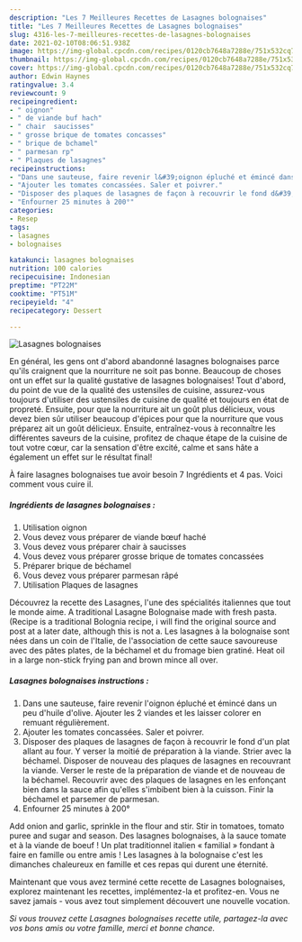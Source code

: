```yaml
---
description: "Les 7 Meilleures Recettes de Lasagnes bolognaises"
title: "Les 7 Meilleures Recettes de Lasagnes bolognaises"
slug: 4316-les-7-meilleures-recettes-de-lasagnes-bolognaises
date: 2021-02-10T08:06:51.938Z
image: https://img-global.cpcdn.com/recipes/0120cb7648a7288e/751x532cq70/lasagnes-bolognaises-photo-principale-de-la-recette.jpg
thumbnail: https://img-global.cpcdn.com/recipes/0120cb7648a7288e/751x532cq70/lasagnes-bolognaises-photo-principale-de-la-recette.jpg
cover: https://img-global.cpcdn.com/recipes/0120cb7648a7288e/751x532cq70/lasagnes-bolognaises-photo-principale-de-la-recette.jpg
author: Edwin Haynes
ratingvalue: 3.4
reviewcount: 9
recipeingredient:
- " oignon"
- " de viande buf hach"
- " chair  saucisses"
- " grosse brique de tomates concasses"
- " brique de bchamel"
- " parmesan rp"
- " Plaques de lasagnes"
recipeinstructions:
- "Dans une sauteuse, faire revenir l&#39;oignon épluché et émincé dans un peu d&#39;huile d&#39;olive. Ajouter les 2 viandes et les laisser colorer en remuant régulièrement."
- "Ajouter les tomates concassées. Saler et poivrer."
- "Disposer des plaques de lasagnes de façon à recouvrir le fond d&#39;un plat allant au four. Y verser la moitié de préparation à la viande. Strier avec la béchamel. Disposer de nouveau des plaques de lasagnes en recouvrant la viande. Verser le reste de la préparation de viande et de nouveau de la béchamel. Recouvrir avec des plaques de lasagnes en les enfonçant bien dans la sauce afin qu&#39;elles s&#39;imbibent bien à la cuisson. Finir la béchamel et parsemer de parmesan."
- "Enfourner 25 minutes à 200°"
categories:
- Resep
tags:
- lasagnes
- bolognaises

katakunci: lasagnes bolognaises 
nutrition: 100 calories
recipecuisine: Indonesian
preptime: "PT22M"
cooktime: "PT51M"
recipeyield: "4"
recipecategory: Dessert

---
```



![Lasagnes bolognaises](https://img-global.cpcdn.com/recipes/0120cb7648a7288e/751x532cq70/lasagnes-bolognaises-photo-principale-de-la-recette.jpg)

En général, les gens ont d'abord abandonné lasagnes bolognaises parce qu'ils craignent que la nourriture ne soit pas bonne. Beaucoup de choses ont un effet sur la qualité gustative de lasagnes bolognaises! Tout d'abord, du point de vue de la qualité des ustensiles de cuisine, assurez-vous toujours d'utiliser des ustensiles de cuisine de qualité et toujours en état de propreté. Ensuite, pour que la nourriture ait un goût plus délicieux, vous devez bien sûr utiliser beaucoup d'épices pour que la nourriture que vous préparez ait un goût délicieux. Ensuite, entraînez-vous à reconnaître les différentes saveurs de la cuisine, profitez de chaque étape de la cuisine de tout votre cœur, car la sensation d'être excité, calme et sans hâte a également un effet sur le résultat final!

<!--inarticleads1-->

À faire lasagnes bolognaises tue avoir besoin 7 Ingrédients et 4 pas. Voici comment vous cuire il.

##### Ingrédients de lasagnes bolognaises :

1. Utilisation  oignon
1. Vous devez vous préparer  de viande bœuf haché
1. Vous devez vous préparer  chair à saucisses
1. Vous devez vous préparer  grosse brique de tomates concassées
1. Préparer  brique de béchamel
1. Vous devez vous préparer  parmesan râpé
1. Utilisation  Plaques de lasagnes


Découvrez la recette des Lasagnes, l&#39;une des spécialités italiennes que tout le monde aime. A traditional Lasagne Bolognaise made with fresh pasta. (Recipe is a traditional Bolognia recipe, i will find the original source and post at a later date, although this is not a. Les lasagnes à la bolognaise sont nées dans un coin de l&#39;Italie, de l&#39;association de cette sauce savoureuse avec des pâtes plates, de la béchamel et du fromage bien gratiné. Heat oil in a large non-stick frying pan and brown mince all over. 

<!--inarticleads2-->

##### Lasagnes bolognaises instructions :

1. Dans une sauteuse, faire revenir l&#39;oignon épluché et émincé dans un peu d&#39;huile d&#39;olive. Ajouter les 2 viandes et les laisser colorer en remuant régulièrement.
1. Ajouter les tomates concassées. Saler et poivrer.
1. Disposer des plaques de lasagnes de façon à recouvrir le fond d&#39;un plat allant au four. Y verser la moitié de préparation à la viande. Strier avec la béchamel. Disposer de nouveau des plaques de lasagnes en recouvrant la viande. Verser le reste de la préparation de viande et de nouveau de la béchamel. Recouvrir avec des plaques de lasagnes en les enfonçant bien dans la sauce afin qu&#39;elles s&#39;imbibent bien à la cuisson. Finir la béchamel et parsemer de parmesan.
1. Enfourner 25 minutes à 200°


Add onion and garlic, sprinkle in the flour and stir. Stir in tomatoes, tomato puree and sugar and season. Des lasagnes bolognaises, à la sauce tomate et à la viande de boeuf ! Un plat traditionnel italien « familial » fondant à faire en famille ou entre amis ! Les lasagnes à la bolognaise c&#39;est les dimanches chaleureux en famille et ces repas qui durent une éternité. 

<!--inarticleads1-->

<p>
Maintenant que vous avez terminé cette recette de Lasagnes bolognaises, explorez maintenant les recettes, implémentez-la et profitez-en. Vous ne savez jamais - vous avez tout simplement découvert une nouvelle vocation.
</p>

<p>
<i>Si vous trouvez cette Lasagnes bolognaises recette utile, partagez-la avec vos bons amis ou votre famille, merci et bonne chance.</i>
</p>
